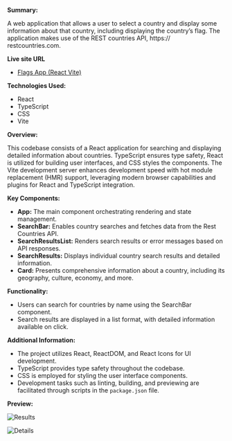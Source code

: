**Summary:**

A web application that allows a user to select a country and display some information about that country, including displaying the country’s flag. The application makes use of the REST countries API, https:// restcountries.com.

**Live site URL**

- [Flags App (React Vite)](https://flagify.netlify.app/)

**Technologies Used:**
- React
- TypeScript
- CSS
- Vite

**Overview:**

This codebase consists of a React application for searching and displaying detailed information about countries. TypeScript ensures type safety, React is utilized for building user interfaces, and CSS styles the components. The Vite development server enhances development speed with hot module replacement (HMR) support, leveraging modern browser capabilities and plugins for React and TypeScript integration.

**Key Components:**

- **App:** The main component orchestrating rendering and state management.
- **SearchBar:** Enables country searches and fetches data from the Rest Countries API.
- **SearchResultsList:** Renders search results or error messages based on API responses.
- **SearchResults:** Displays individual country search results and detailed information.
- **Card:** Presents comprehensive information about a country, including its geography, culture, economy, and more.

**Functionality:**

- Users can search for countries by name using the SearchBar component.
- Search results are displayed in a list format, with detailed information available on click.

**Additional Information:**

- The project utilizes React, ReactDOM, and React Icons for UI development.
- TypeScript provides type safety throughout the codebase.
- CSS is employed for styling the user interface components.
- Development tasks such as linting, building, and previewing are facilitated through scripts in the `package.json` file.

**Preview:**

  ![Results](https://i.imgur.com/qqNNGLY.pngimage_url)

  ![Details](https://i.imgur.com/IwyjsXL.png)
